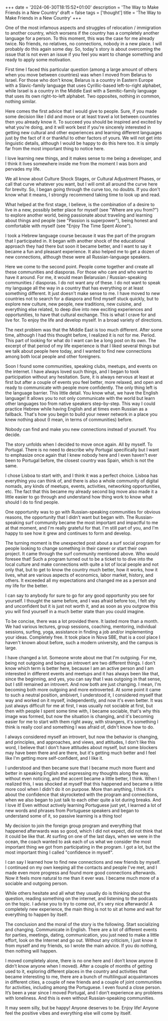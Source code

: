 +++
date = '2024-06-30T18:15:52+01:00'
description = 'The Way to Make Friends in a New Country'
draft = false
tags = ['thought']
title = 'The Way to Make Friends in a New Country'
+++

One of the most infamous aspects and struggles of relocation / immigration to another country, which worsens if the country has a completely another language for a person. To this moment, this was the case for me already twice. No friends, no relatives, no connections, nobody in a new place. I will probably do this again some day. So, today's story is about overcoming the issue that is not even an issue if you feel you want to change something and ready to apply some motivation.

First time I faced this particular question (among a large amount of others when you move between countries) was when I moved from Belarus to Israel. For those who don't know, Belarus is a country in Eastern Europe with a Slavic-family language that uses Cyrillic-based left-to-right alphabet, while Israel is a country in the Middle East with a Semitic-family language that uses its own right-to-left alphabet. Two opposites, nothing in common, nothing similar.

Here comes the first advice that I would give to people. Sure, if you made some decision like I did and move or at least travel a lot between countries then you already know it. To succeed you should be inspired and excited by what you're doing, and it will work best if you're sincerely interested in getting new cultural and other experiences and learning different languages just by the fact of it or thankful to other factors of yours. We will not get into linguistic details, although I would be happy to do this here too. It is simply far from the most important thing to notice here.

I love learning new things, and it makes sense to me being a developer, and I think it lives somewhere inside me from the moment I was born and pervades my life.

We all know about Culture Shock Stages, or Cultural Adjustment Phases, or call that curve whatever you want, but I will omit all around the curve here for brevity. So, I began going through the curve too, no doubts. If you don't know what it means, I strongly recommend taking time to look up and read.

What helped at the first stage, I believe, is the combination of a desire to live in a new, possibly better place for myself (see "Where are you from?") to explore another world, being passionate about traveling and learning about things and people (see "Passion is superpower"), being honest and comfortable with myself (see "Enjoy The Time Spent Alone").

I took a Hebrew language course because it was the part of the program that I participated in. It began with another shock of the educational approach they had there but soon it became better, and I want to say it became a fun and pleasant experience. It also helped me to get a dozen of new connections, although these were all Russian-language speakers.

Here we come to the second point. People come together and create all these communities and diasporas. For those who care and who want to have it around. For me, it would mean Belarusian / Russian-speaking communities / diasporas. I do not want any of these. I do not want to speak my language all the way in a country that has everything or at least something different. It just doesn't make sense to me. I have moved to new countries not to search for a diaspora and find myself stuck quickly, but to explore new culture, new people, new traditions, new cuisine, and everything else related, to deep dive into new exciting experiences and opportunities, to have that cultural exchange. This is what I crave for and live for. To enjoy the life and develop myself. In a broad variety of directions.

The next problem was that the Middle East is too much different. After some time, although I had this thought before, I realized it is not for me. Period. This part of looking for what do I want can be a long post on its own. The excerpt of that period of my life experience is that I liked several things but we talk about people here today, and I wanted to find new connections among both local people and other foreigners.

Soon I found some communities, speaking clubs, meetups, and events on the internet. I have always loved such things, and I began to took participation without any hesitation. Sure, it is always nervous at least at first but after a couple of events you feel better, more relaxed, and open and ready to communicate with people more confidently. The only thing left is the language barrier. This little detail. You know what, we have the English language! It allows you to not only communicate with the world but learn other languages too from native speakers step-by-step. This way I could practice Hebrew while having English and at times even Russian as a fallback. That's how you begin to build your newer network in a place you knew nothing about (I mean, in terms of communities) before.

Nobody can find and make you new connections instead of yourself. You decide.

The story unfolds when I decided to move once again. All by myself. To Portugal. There is no need to describe why Portugal specifically but I want to emphasize once again that I knew nobody here and I even haven't ever been to Portugal before, the closest country was Spain, which is not the same.

I chose Lisboa to start with, and I think it was a perfect choice. Lisboa has everything you can think of, and there is also a whole community of digital nomads, any kinds of meetups, events, activities, networking opportunities, etc. The fact that this became my already second big move also made it a little easier to go through and understand how thing work to know what should I do to find people.

One opportunity was to go with Russian-speaking communities for obvious reasons, the opportunity that I didn't want but began with. The Russian-speaking surf community became the most important and impactful to me at that moment, and I'm really grateful for that. I'm still part of you, and I'm happy to see how it grew and continues to form and develop.

The turning moment is the unexpected post about a surf social program for people looking to change something in their career or start their own project. It came through the surf community mentioned above. Who would foresee that! Such a program turned out to be a ticket to to dive into the local culture and make connections with quite a lot of local people and not only that, but to get to know the country much better, how it works, how it lives, what are various aspects of economics, labor market, history, and others. It exceeded all my expectations and changed me as a person and my life for the better.

I can say to anybody for sure to go for any good opportunity you see for yourself. I thought the same before, and I was afraid before too, I felt shy and unconfident but it is just not worth it, and as soon as you outgrow this you will find yourself in a much better state than you could imagine.

To be concise, there was a lot provided there. It lasted more than a month. We had various lectures, group sessions, coaching, mentoring, individual sessions, surfing, yoga, assistance in finding a job and/or implementing your ideas. Completely free. It took place in Nova SBE, that is a cool place I haven't known about before, such a modern university, and the campus is large.

I have changed a lot. Someone wrote about me that I'm outgoing. For me, being not outgoing and being an introvert are two different things. I don't know which term is better here, because I am an active person and I am interested in different events and meetups and it has always been like that, since the beginning, and yes, you can say that I was outgoing in that sense, but I still remained an introvert. And now both are just changing. I mean, I'm becoming both more outgoing and more extroverted. At some point it came to such a neutral position, ambivert, I understood it, I considered myself that way and worked on it myself, independently, and now it's even better. It was just always difficult for me at first, I was usually not sociable at first, but then with people I spent some time with, I became sociable, that's why this image was formed, but now the situation is changing, and it's becoming easier for me to start with them right away, with strangers, it's something I think is really cool and something I was afraid of, didn't know how to do.

I always considered myself an introvert, but now the behavior is changing, and principles, and approaches, and views, and attitudes, I don't like this word, I believe that I don't have attitudes about myself, but some blockers may have been there and are there, but it's getting much better and I feel like I'm getting more self-confident, and I like it.

I understood and then became sure that I became much more fluent and better in speaking English and expressing my thoughts along the way, without even noticing, and the accent became a little better, I think. When I realized this, I was shocked at myself that this happened and became a little more cool when I didn't do it on purpose.
More than anything, I think it's about the confidence that skyrocketed with the program and connections, when we also began to just talk to each other quite a lot during breaks. And I love it! Even without actively learning Portuguese just yet, I learned a lot of new words and phrases from Portuguese speakers and began to understand some of it, so passive learning is a thing too!

My decision to join the foreign group program and everything that happened afterwards was so good, which I did not expect, did not think that it could be like that.
At surfing on one of the last days, when we were in the ocean, the coach wanted to ask each of us what we consider the most important thing we got from participating in the program. I got a lot, but the most important thing I called "confidence in myself".

I can say I learned how to find new connections and new friends by myself. I continued on my own keeping all the contacts and people I've met, and I made even more progress and found more good connections afterwards. Now it feels more natural to me than it ever was. I became much more of a sociable and outgoing person.

While others hesitate and all what they usually do is thinking about the question, reading something on the internet, and listening to the podcasts on the topic. I advise you to try to come out, it's very nice afterwards! A completely new experience, the main thing is not to sit at home and wait for everything to happen by itself.

The conclusion and the moral of the story is the following.
Start socializing and changing. Communicate in English. There are a lot of different events for parties, meetings, dating, communication, you just need to make a little effort, look on the Internet and go out.
Without any criticism, I just know it from myself and my friends, so I wrote the main advice. If you do nothing, then nothing will happen.

I moved completely alone, there is no one here and I don’t know anyone (I didn’t know anyone when I moved). After a couple of months of getting used to it, exploring different places in the country and activities that became interesting to me, there are a bunch of multilingual acquaintances in different cities, a couple of new friends and a couple of joint communities for activities, including among the Portuguese. I even found a close person. It’s been a year since I moved Portugal, and I don’t experience any problems with loneliness.
And this is even without Russian-speaking communities.

It may seem silly, but be happy! Anyone deserves to be. Enjoy life! Anyone feel the positive vibes and everything else will come by itself.
